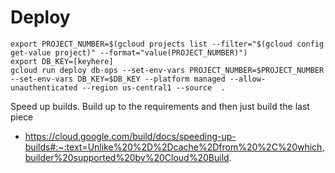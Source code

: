 # Deploy
```
export PROJECT_NUMBER=$(gcloud projects list --filter="$(gcloud config get-value project)" --format="value(PROJECT_NUMBER)")
export DB_KEY=[keyhere]
gcloud run deploy db-ops --set-env-vars PROJECT_NUMBER=$PROJECT_NUMBER  --set-env-vars DB_KEY=$DB_KEY --platform managed --allow-unauthenticated --region us-central1 --source  . 
```

Speed up builds. Build up to the requirements and then just build the last piece
* https://cloud.google.com/build/docs/speeding-up-builds#:~:text=Unlike%20%2D%2Dcache%2Dfrom%20%2C%20which,builder%20supported%20by%20Cloud%20Build.
 